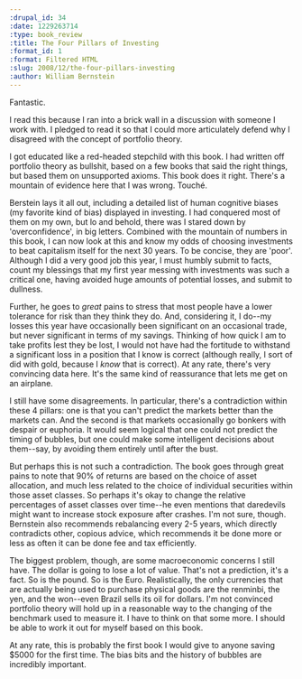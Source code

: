 ```yaml
--- 
:drupal_id: 34
:date: 1229263714
:type: book_review
:title: The Four Pillars of Investing
:format_id: 1
:format: Filtered HTML
:slug: 2008/12/the-four-pillars-investing
:author: William Bernstein
---
```

Fantastic.

I read this because I ran into a brick wall in a discussion with someone I work with.  I pledged to read it so that I could more articulately defend why I disagreed with the concept of portfolio theory.

I got educated like a red-headed stepchild with this book.  I had written off portfolio theory as bullshit, based on a few books that said the right things, but based them on unsupported axioms.  This book does it right.  There's a mountain of evidence here that I was wrong.  Touché.

Berstein lays it all out, including a detailed list of human cognitive biases (my favorite kind of bias) displayed in investing.  I had conquered most of them on my own, but lo and behold, there was I stared down by 'overconfidence', in big letters.  Combined with the mountain of numbers in this book, I can now look at this and know my odds of choosing investments to beat capitalism itself for the next 30 years.  To be concise, they are 'poor'.  Although I did a very good job this year, I must humbly submit to facts, count my blessings that my first year messing with investments was such a critical one, having avoided huge amounts of potential losses, and submit to dullness.

Further, he goes to *great* pains to stress that most people have a lower tolerance for risk than they think they do.  And, considering it, I do--my losses this year have occasionally been significant on an occasional trade, but never significant in terms of my savings.  Thinking of how quick I am to take profits lest they be lost, I would not have had the fortitude to withstand a significant loss in a position that I know is correct (although really, I sort of did with gold, because I *know* that is correct).  At any rate, there's very convincing data here.  It's the same kind of reassurance that lets me get on an airplane.

I still have some disagreements.  In particular, there's a contradiction within these 4 pillars:  one is that you can't predict the markets better than the markets can.  And the second is that markets occasionally go bonkers with despair or euphoria.  It would seem logical that one could not predict the timing of bubbles, but one could make some intelligent decisions about them--say, by avoiding them entirely until after the bust.  

But perhaps this is not such a contradiction.  The book goes through great pains to note that 90% of returns are based on the choice of asset allocation, and much less related to the choice of individual securities within those asset classes.  So perhaps it's okay to change the relative percentages of asset classes over time--he even mentions that daredevils might want to increase stock exposure after crashes. I'm not sure, though.  Bernstein also recommends rebalancing every 2-5 years, which directly contradicts other, copious advice, which recommends it be done more or less as often it can be done fee and tax efficiently.   

The biggest problem, though, are some macroeconomic concerns I still have.  The dollar is going to lose a lot of value.  That's not a prediction, it's a fact.  So is the pound.  So is the Euro.  Realistically, the only currencies that are actually being used to purchase physical goods are the renminbi, the yen, and the won--even Brazil sells its oil for dollars.  I'm not convinced portfolio theory will hold up in a reasonable way to the changing of the benchmark used to measure it.  I have to think on that some more.  I should be able to work it out for myself based on this book.

At any rate, this is probably the first book I would give to anyone saving $5000 for the first time.  The bias bits and the history of bubbles are incredibly important.
